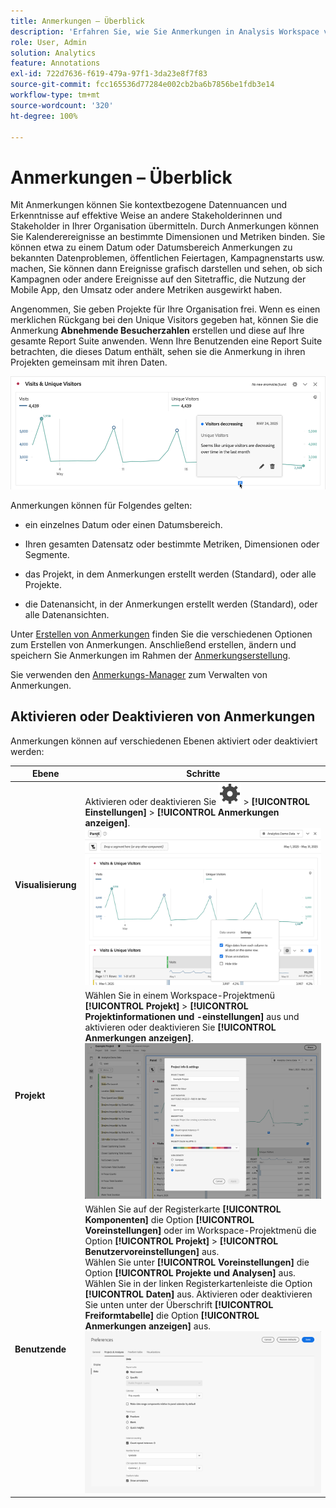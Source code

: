 ```yaml
---
title: Anmerkungen – Überblick
description: 'Erfahren Sie, wie Sie Anmerkungen in Analysis Workspace verwenden. '
role: User, Admin
solution: Analytics
feature: Annotations
exl-id: 722d7636-f619-479a-97f1-3da23e8f7f83
source-git-commit: fcc165536d77284e002cb2ba6b7856be1fdb3e14
workflow-type: tm+mt
source-wordcount: '320'
ht-degree: 100%

---
```


# Anmerkungen – Überblick

Mit Anmerkungen können Sie kontextbezogene Datennuancen und Erkenntnisse auf effektive Weise an andere Stakeholderinnen und Stakeholder in Ihrer Organisation übermitteln. Durch Anmerkungen können Sie Kalenderereignisse an bestimmte Dimensionen und Metriken binden. Sie können etwa zu einem Datum oder Datumsbereich Anmerkungen zu bekannten Datenproblemen, öffentlichen Feiertagen, Kampagnenstarts usw. machen, Sie können dann Ereignisse grafisch darstellen und sehen, ob sich Kampagnen oder andere Ereignisse auf den Sitetraffic, die Nutzung der Mobile App, den Umsatz oder andere Metriken ausgewirkt haben.

Angenommen, Sie geben Projekte für Ihre Organisation frei. Wenn es einen merklichen Rückgang bei den Unique Visitors gegeben hat, können Sie die Anmerkung **Abnehmende Besucherzahlen** erstellen und diese auf Ihre gesamte Report Suite anwenden. Wenn Ihre Benutzenden eine Report Suite betrachten, die dieses Datum enthält, sehen sie die Anmerkung in ihren Projekten gemeinsam mit ihren Daten.

![Liniendiagramm mit hervorgehobener Anmerkung.](assets/annotation-example.png)

Anmerkungen können für Folgendes gelten:

* ein einzelnes Datum oder einen Datumsbereich.

* Ihren gesamten Datensatz oder bestimmte Metriken, Dimensionen oder Segmente.

* das Projekt, in dem Anmerkungen erstellt werden (Standard), oder alle Projekte.

* die Datenansicht, in der Anmerkungen erstellt werden (Standard), oder alle Datenansichten.

Unter [Erstellen von Anmerkungen](create-annotations.md) finden Sie die verschiedenen Optionen zum Erstellen von Anmerkungen. Anschließend erstellen, ändern und speichern Sie Anmerkungen im Rahmen der [Anmerkungserstellung](create-annotations.md#annotation-builder).

Sie verwenden den [Anmerkungs-Manager](manage-annotations.md) zum Verwalten von Anmerkungen.

## Aktivieren oder Deaktivieren von Anmerkungen

Anmerkungen können auf verschiedenen Ebenen aktiviert oder deaktiviert werden:

| Ebene | Schritte |
|---|---|
| **Visualisierung** | Aktivieren oder deaktivieren Sie ![Einstellung](/help/assets/icons/Setting.svg) > **[!UICONTROL Einstellungen]** > **[!UICONTROL Anmerkungen anzeigen]**.<br/>![Aktivieren/Deaktivieren von Anmerkungen für eine Visualisierung](assets/annotations-visualization.png) |
| **Projekt** | Wählen Sie in einem Workspace-Projektmenü **[!UICONTROL Projekt]** > **[!UICONTROL Projektinformationen und -einstellungen]** aus und aktivieren oder deaktivieren Sie **[!UICONTROL Anmerkungen anzeigen]**.<br/>![Aktivieren/Deaktivieren von Anmerkungen für ein Projekt](assets/annotations-project.png) |
| **Benutzende** | Wählen Sie auf der Registerkarte **[!UICONTROL Komponenten]** die Option **[!UICONTROL Voreinstellungen]** oder im Workspace-Projektmenü die Option **[!UICONTROL Projekt]** > **[!UICONTROL Benutzervoreinstellungen]** aus. <br/>Wählen Sie unter **[!UICONTROL Voreinstellungen]** die Option **[!UICONTROL Projekte und Analysen]** aus. Wählen Sie in der linken Registerkartenleiste die Option **[!UICONTROL Daten]** aus. Aktivieren oder deaktivieren Sie unten unter der Überschrift **[!UICONTROL Freiformtabelle]** die Option **[!UICONTROL Anmerkungen anzeigen]** aus.<br/>![Aktivieren/Deaktivieren von Anmerkungen für eine Person](assets/annotations-user.png) |

<!--
# Annotations overview

Annotations in Workspace enable you to effectively communicate contextual data nuances and insights to your organization. They let you tie calendar events to specific dimensions/metrics. You can annotate a date or date range with known data issues, public holidays, campaign launches, etc. You can then graphically display events and see whether campaigns or other events have affected your site traffic, revenue, or any other metric.

For example, let's say you are sharing projects with your organization. If you had a major spike in traffic due to a marketing campaign, you could create a "Campaign launch date" annotation and scope it for your whole report suite. When your users view any data sets that included that date, they see the annotation within their projects, alongside their data.

![Annotation example](assets/annotation-example.png)

Keep this in mind:

* Annotations can be tied to a single date or to a date range.

* They can apply to your entire data set or to specified metrics, dimensions, or segments.

* They can apply to the project in which they were created (default) or to all projects.

* They can apply to the report suite in which they were created (default) or to all report suites.

## Permissions {#permissions}

By default, only Admins can create annotations. Users have rights to view annotations like they do with other other Analytics components (such as segments, calculated metrics, etc.).

However, Admins can give the [!UICONTROL Annotation Creation] permission (Analytics Tools) to users via the [Adobe Admin Console](/help/admin/admin-console/permissions/analytics-tools.md).

## Turn annotations on or off {#annotations-on-off}

Annotations can be turned on or off at several levels:

* At the Visualization level: [!UICONTROL Visualization] settings > [!UICONTROL Show annotations]

* At the Project level: [!UICONTROL Project info & settings] > [!UICONTROL Show annotations]

* At the User level: [!UICONTROL Components] > [!UICONTROL User preferences] > [!UICONTROL Data] > [!UICONTROL Show annotations]

![](assets/show-ann.png)

![](assets/show-ann2.png)
-->